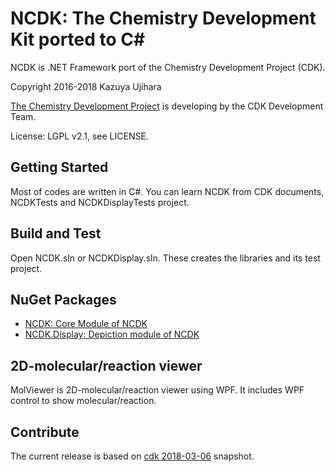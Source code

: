 # NCDK: The Chemistry Development Kit ported to C# 

NCDK is .NET Framework port of the Chemistry Development Project (CDK).

Copyright 2016-2018 Kazuya Ujihara

[The Chemistry Development Project](https://github.com/cdk/cdk) is developing by the CDK Development Team.

License: LGPL v2.1, see LICENSE.

## Getting Started
Most of codes are written in C#. You can learn NCDK from CDK documents, NCDKTests and NCDKDisplayTests project.

## Build and Test
Open NCDK.sln or NCDKDisplay.sln. These creates the libraries and its test project.

## NuGet Packages
- [NCDK: Core Module of NCDK](https://www.nuget.org/packages/NCDK/)
- [NCDK.Display: Depiction module of NCDK](https://www.nuget.org/packages/NCDK.Display/)

## 2D-molecular/reaction viewer  
MolViewer is 2D-molecular/reaction viewer using WPF. It includes WPF control to show molecular/reaction.

## Contribute
The current release is based on [cdk 2018-03-06](https://github.com/cdk/cdk/tree/6fade7b5470669955835046d9fb09c48f658efde) snapshot.
